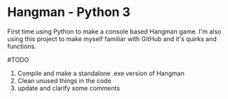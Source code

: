 # Hangman - Python 3

First time using Python to make a console based Hangman game.
I'm also using this project to make myself familiar with GitHub and it's quirks and functions.

#TODO
1) Compile and make a standalone .exe version of Hangman
2) Clean unused things in the code
3) update and clarify some comments


